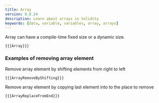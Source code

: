 ```yaml
---
title: Array
version: 0.8.24
description: Learn about arrays in Solidity
keywords: [data, variable, variables, array, arrays]
---
```


Array can have a compile-time fixed size or a dynamic size.

```solidity
{{{Array}}}
```

### Examples of removing array element

Remove array element by shifting elements from right to left

```solidity
{{{ArrayRemoveByShifting}}}
```

Remove array element by copying last element into to the place to remove

```solidity
{{{ArrayReplaceFromEnd}}}
```
